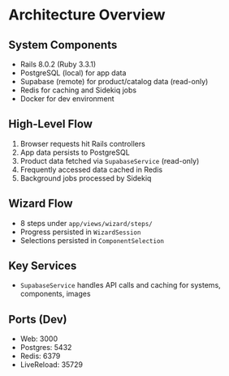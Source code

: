 # Architecture Overview

## System Components
- Rails 8.0.2 (Ruby 3.3.1)
- PostgreSQL (local) for app data
- Supabase (remote) for product/catalog data (read-only)
- Redis for caching and Sidekiq jobs
- Docker for dev environment

## High-Level Flow
1. Browser requests hit Rails controllers
2. App data persists to PostgreSQL
3. Product data fetched via `SupabaseService` (read-only)
4. Frequently accessed data cached in Redis
5. Background jobs processed by Sidekiq

## Wizard Flow
- 8 steps under `app/views/wizard/steps/`
- Progress persisted in `WizardSession`
- Selections persisted in `ComponentSelection`

## Key Services
- `SupabaseService` handles API calls and caching for systems, components, images

## Ports (Dev)
- Web: 3000
- Postgres: 5432
- Redis: 6379
- LiveReload: 35729

